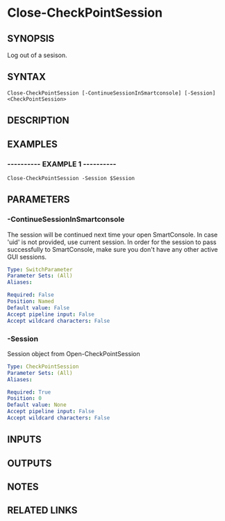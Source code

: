 # Close-CheckPointSession

## SYNOPSIS
Log out of a sesison.

## SYNTAX

```
Close-CheckPointSession [-ContinueSessionInSmartconsole] [-Session] <CheckPointSession>
```

## DESCRIPTION

## EXAMPLES

### ----------  EXAMPLE 1  ----------
```
Close-CheckPointSession -Session $Session
```

## PARAMETERS

### -ContinueSessionInSmartconsole
The session will be continued next time your open SmartConsole.
In case 'uid' is not provided, use current session.
In order for the session to pass successfully to SmartConsole, make sure you don't have any other active GUI sessions.

```yaml
Type: SwitchParameter
Parameter Sets: (All)
Aliases: 

Required: False
Position: Named
Default value: False
Accept pipeline input: False
Accept wildcard characters: False
```

### -Session
Session object from Open-CheckPointSession

```yaml
Type: CheckPointSession
Parameter Sets: (All)
Aliases: 

Required: True
Position: 0
Default value: None
Accept pipeline input: False
Accept wildcard characters: False
```

## INPUTS

## OUTPUTS

## NOTES

## RELATED LINKS

